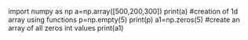 import numpy as np
a=np.array([500,200,300])
print(a)
#creation of 1d array using functions
p=np.empty(5)
print(p)
a1=np.zeros(5)
#create an array of all zeros int values 
print(a1)
